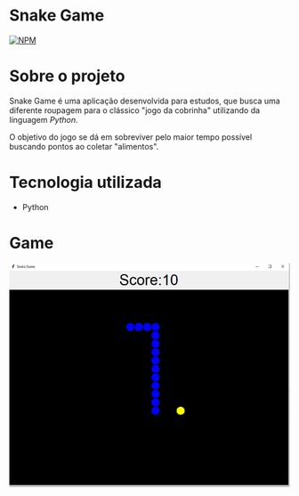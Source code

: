 # Snake Game
[![NPM](https://img.shields.io/npm/l/react)](https://github.com/Silverfng/snake-game/blob/main/LICENSE)

# Sobre o projeto

Snake Game é uma aplicação desenvolvida para estudos, que busca uma diferente roupagem para o clássico "jogo da cobrinha" utilizando da linguagem *Python*.

O objetivo do jogo se dá em sobreviver pelo maior tempo possível buscando pontos ao coletar "alimentos". 

# Tecnologia utilizada
- Python

# Game
![Game](https://github.com/Silverfng/snake-game/blob/main/assets/snakegame.png)
